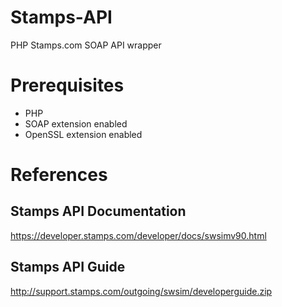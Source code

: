 # Stamps-API
PHP Stamps.com SOAP API wrapper

# Prerequisites
 - PHP
 - SOAP extension enabled
 - OpenSSL extension enabled


# References
## Stamps API Documentation
https://developer.stamps.com/developer/docs/swsimv90.html

## Stamps API Guide
http://support.stamps.com/outgoing/swsim/developerguide.zip
